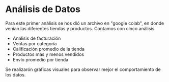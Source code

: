 # Análisis de Datos
Para este primer análisis se nos dió un archivo en "google colab", en donde venían las diferentes tiendas y productos.
Contamos con cinco análisis
- Análisis de facturación
- Ventas por categoría
- Calificación promedio de la tienda
- Productos más y menos vendidos
- Envío promedio por tienda

Se realizarón gráficas visuales para observar mejor el comportamiento de los datos.
